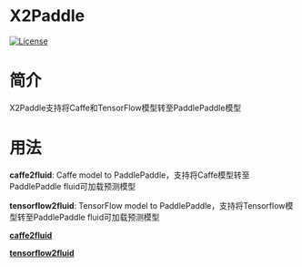 # X2Paddle
[![License](https://img.shields.io/badge/license-Apache%202-blue.svg)](LICENSE)

# 简介

X2Paddle支持将Caffe和TensorFlow模型转至PaddlePaddle模型

# 用法
**caffe2fluid**: Caffe model to PaddlePaddle，支持将Caffe模型转至PaddlePaddle fluid可加载预测模型

**tensorflow2fluid**: TensorFlow model to PaddlePaddle，支持将Tensorflow模型转至PaddlePaddle fluid可加载预测模型

**[caffe2fluid](caffe2fluid)**

**[tensorflow2fluid](tensorflow2fluid)**
